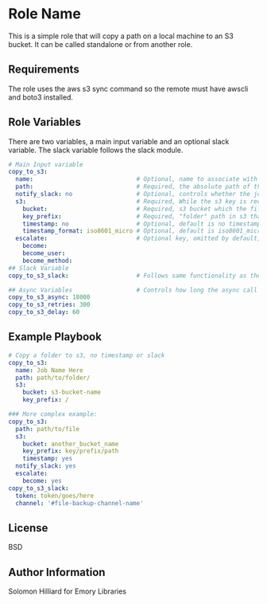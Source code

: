 Role Name
=========

This is a simple role that will copy a path on a local machine to an S3 bucket. It can be called standalone or from another role.

Requirements
------------

The role uses the aws s3 sync command so the remote must have awscli and boto3 installed.

Role Variables
--------------

There are two variables, a main input variable and an optional slack variable. The slack variable follows the slack module.

```yaml
# Main Input variable
copy_to_s3:
  name:                             # Optional, name to associate with the copy job used in reporting
  path:                             # Required, the absolute path of the file or folder to be copied to S3.
  notify_slack: no                  # Optional, controls whether the job will output it's report to slack, default is false
  s3:                               # Required, While the s3 key is required it does have optional sub-keys.
    bucket:                         # Required, s3 bucket which the files or folder will be copied into
    key_prefix:                     # Required, "folder" path in s3 that the files/folder will be copied into
    timestamp: no                   # Optional, default is no timestamp, if changed to yes the timestamp will be appended to the end of the key prefix
    timestamp_format: iso8601_micro # Optional, default is iso8601_micro
  escalate:                         # Optional key, omitted by default, the sub-keys follow the same functionality as standard Ansible
    become:
    become_user:
    become_method:
## Slack Variable
copy_to_s3_slack:                   # Follows same functionality as the Slack module in standard Ansible.

## Async Variables                  # Controls how long the async call will last during the upload
copy_to_s3_async: 18000
copy_to_s3_retries: 300
copy_to_s3_delay: 60
```

Example Playbook
----------------

```yaml
# Copy a folder to s3, no timestamp or slack
copy_to_s3:
  name: Job Name Here
  path: path/to/folder/
  s3:
    bucket: s3-bucket-name
    key_prefix: /

### More complex example:
copy_to_s3:
  path: path/to/file
  s3:
    bucket: another_bucket_name
    key_prefix: key/prefix/path
    timestamp: yes
  notify_slack: yes
  escalate:
    become: yes
copy_to_s3_slack:
  token: token/goes/here
  channel: '#file-backup-channel-name'
```

License
-------

BSD

Author Information
------------------

Solomon Hilliard for Emory Libraries